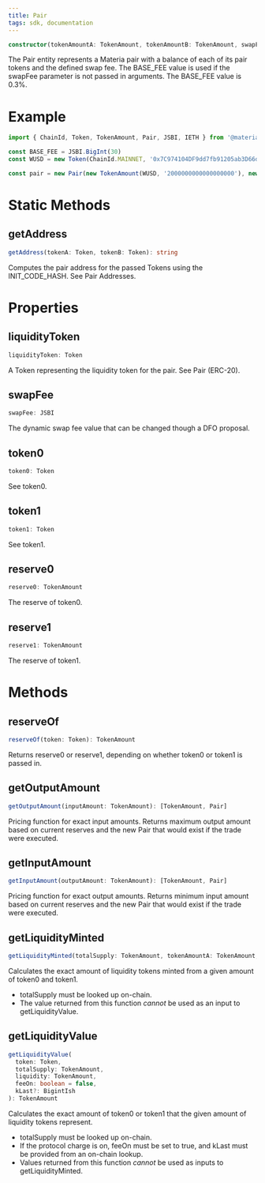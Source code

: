```yaml
---
title: Pair
tags: sdk, documentation
---
```


```typescript
constructor(tokenAmountA: TokenAmount, tokenAmountB: TokenAmount, swapFee?: JSBI)
```

The Pair entity represents a Materia pair with a balance of each of its pair tokens and the defined swap fee. The BASE_FEE value is used if the swapFee parameter is not passed in arguments. The BASE_FEE value is 0.3%.

# Example

```typescript
import { ChainId, Token, TokenAmount, Pair, JSBI, IETH } from '@materia/sdk'

const BASE_FEE = JSBI.BigInt(30)
const WUSD = new Token(ChainId.MAINNET, '0x7C974104DF9dd7fb91205ab3D66d15AFf1049DE8', 18, 'WUSD', 'Wrapped USD')

const pair = new Pair(new TokenAmount(WUSD, '2000000000000000000'), new TokenAmount(IETH[WUSD.chainId], '1000000000000000000'), BASE_FEE)
```

# Static Methods

## getAddress

```typescript
getAddress(tokenA: Token, tokenB: Token): string
```

Computes the pair address for the passed <Link to='/docs/materia/SDK/token'>Token</Link>s using the <Link to='/docs/materia/SDK/other-exports/#init_code_hash'>INIT_CODE_HASH</Link>. See <Link to='/docs/materia/javascript-SDK/getting-pair-addresses/'>Pair Addresses</Link>.

# Properties

## liquidityToken

```typescript
liquidityToken: Token
```

A Token representing the liquidity token for the pair. See <Link to='/docs/materia/smart-contracts/pair-erc-20'>Pair (ERC-20)</Link>.

## swapFee

```typescript
swapFee: JSBI
```

The dynamic swap fee value that can be changed though a DFO proposal.

## token0

```typescript
token0: Token
```

See <Link to='/docs/materia/smart-contracts/pair/#token0'>token0</Link>.

## token1

```typescript
token1: Token
```

See <Link to='/docs/materia/smart-contracts/pair/#token1'>token1</Link>.

## reserve0

```typescript
reserve0: TokenAmount
```

The reserve of token0.

## reserve1

```typescript
reserve1: TokenAmount
```

The reserve of token1.

# Methods

## reserveOf

```typescript
reserveOf(token: Token): TokenAmount
```

Returns reserve0 or reserve1, depending on whether token0 or token1 is passed in.

## getOutputAmount

```typescript
getOutputAmount(inputAmount: TokenAmount): [TokenAmount, Pair]
```

Pricing function for exact input amounts. Returns maximum output amount based on current reserves and the new Pair that would exist if the trade were executed.

## getInputAmount

```typescript
getInputAmount(outputAmount: TokenAmount): [TokenAmount, Pair]
```

Pricing function for exact output amounts. Returns minimum input amount based on current reserves and the new Pair that would exist if the trade were executed.

## getLiquidityMinted

```typescript
getLiquidityMinted(totalSupply: TokenAmount, tokenAmountA: TokenAmount, tokenAmountB: TokenAmount): TokenAmount
```

Calculates the exact amount of liquidity tokens minted from a given amount of token0 and token1.

- totalSupply must be looked up on-chain.
- The value returned from this function _cannot_ be used as an input to getLiquidityValue.

## getLiquidityValue

```typescript
getLiquidityValue(
  token: Token,
  totalSupply: TokenAmount,
  liquidity: TokenAmount,
  feeOn: boolean = false,
  kLast?: BigintIsh
): TokenAmount
```

Calculates the exact amount of token0 or token1 that the given amount of liquidity tokens represent.

- totalSupply must be looked up on-chain.
- If the protocol charge is on, feeOn must be set to true, and kLast must be provided from an on-chain lookup.
- Values returned from this function _cannot_ be used as inputs to getLiquidityMinted.
